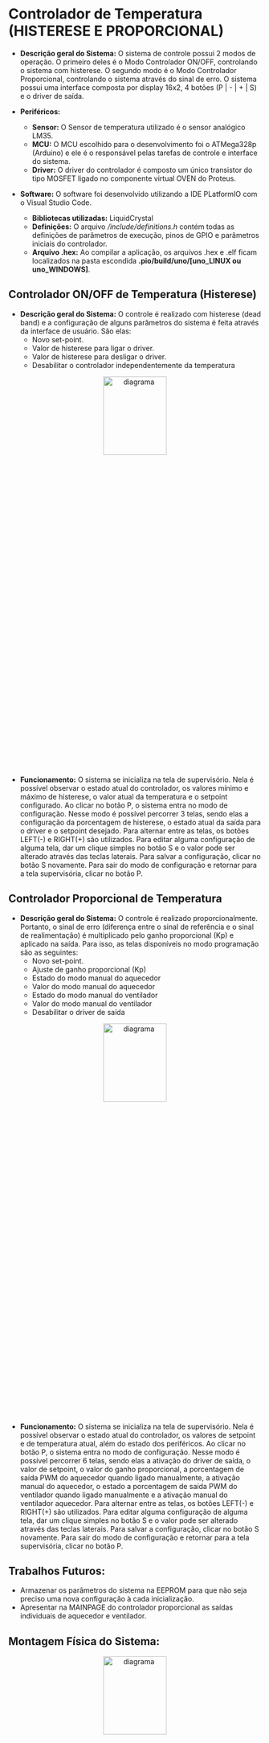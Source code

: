 # Controlador de Temperatura (HISTERESE E PROPORCIONAL)

* **Descrição geral do Sistema:**
O sistema de controle possui 2 modos de operação. O primeiro deles é o Modo Controlador ON/OFF, controlando o sistema com histerese. O segundo modo é o Modo Controlador Proporcional, controlando o sistema através do sinal de erro. O sistema possui uma interface composta por display 16x2, 4 botões (P | - | + | S) e o driver de saída. 

* **Periféricos:**
   * **Sensor:** O Sensor de temperatura utilizado é o sensor analógico LM35.
   * **MCU:** O MCU escolhido para o desenvolvimento foi o ATMega328p (Arduino) e ele é o responsável pelas tarefas de controle e interface do sistema. 
   * **Driver:** O driver do controlador é composto um único transistor do tipo MOSFET ligado no componente virtual OVEN do Proteus.

* **Software:**
O software foi desenvolvido utilizando a IDE PLatformIO com o Visual Studio Code.
   * **Bibliotecas utilizadas:** LiquidCrystal
   * **Definições:** O arquivo */include/definitions.h* contém todas as definições de parâmetros de execução, pinos de GPIO e parâmetros iniciais do controlador.
   * **Arquivo .hex:** Ao compilar a aplicação, os arquivos .hex e .elf ficam localizados na pasta escondida **.pio/build/uno/[uno_LINUX ou uno_WINDOWS]**. 

## Controlador ON/OFF de Temperatura (Histerese)
* **Descrição geral do Sistema:**
O controle é realizado com histerese (dead band) e a configuração de alguns parâmetros do sistema é feita através da interface de usuário. Sâo elas:
   * Novo set-point.
   * Valor de histerese para ligar o driver.
   * Valor de histerese para desligar o driver.
   * Desabilitar o controlador independentemente da temperatura

<div align="center">
   <img src="README_MEDIAS/diagrama_blocos_sistema_hyst.png" alt="diagrama" width="50%" height="20%"/></center>
</div>

* **Funcionamento:**
   O sistema se inicializa na tela de supervisório. Nela é possível observar o estado atual do controlador, os valores mínimo e máximo de histerese, o valor atual da temperatura e o setpoint configurado. Ao clicar no botão P, o sistema entra no modo de configuração. Nesse modo é possível percorrer 3 telas, sendo elas a configuração da porcentagem de histerese, o estado atual da saída para o driver e o setpoint desejado. Para alternar entre as telas, os botões LEFT(-) e RIGHT(+) são utilizados. Para editar alguma configuração de alguma tela, dar um clique simples no botão S e o valor pode ser alterado através das teclas laterais. Para salvar a configuração, clicar no botão S novamente. Para sair do modo de configuração e retornar para a tela supervisória, clicar no botão P.

## Controlador Proporcional de Temperatura
* **Descrição geral do Sistema:**
O controle é realizado proporcionalmente. Portanto, o sinal de erro (diferença entre o sinal de referência e o sinal de realimentação) é multiplicado pelo ganho
proporcional (Kp) e aplicado na saída. Para isso, as telas disponíveis no modo programação são as seguintes:
   * Novo set-point.
   * Ajuste de ganho proporcional (Kp)
   * Estado do modo manual do aquecedor
   * Valor do modo manual do aquecedor
   * Estado do modo manual do ventilador
   * Valor do modo manual do ventilador
   * Desabilitar o driver de saída

<div align="center">
   <img src="README_MEDIAS/diagrama_blocos_sistema_prop.png" alt="diagrama" width="50%" height="20%"/></center>
</div>

* **Funcionamento:**
   O sistema se inicializa na tela de supervisório. Nela é possível observar o estado atual do controlador, os valores de setpoint e de temperatura atual, além do estado dos periféricos. Ao clicar no botão P, o sistema entra no modo de configuração. Nesse modo é possível percorrer 6 telas, sendo elas a ativação do driver de saída, o valor de setpoint, o valor do ganho proporcional, a porcentagem de saída PWM do aquecedor quando ligado manualmente, a ativação manual do aquecedor, o estado a porcentagem de saída PWM do ventilador quando ligado manualmente e a ativação manual do ventilador aquecedor. Para alternar entre as telas, os botões LEFT(-) e RIGHT(+) são utilizados. Para editar alguma configuração de alguma tela, dar um clique simples no botão S e o valor pode ser alterado através das teclas laterais. Para salvar a configuração, clicar no botão S novamente. Para sair do modo de configuração e retornar para a tela supervisória, clicar no botão P.

## Trabalhos Futuros:
   * Armazenar os parâmetros do sistema na EEPROM para que não seja preciso uma nova configuração à cada inicialização.
   * Apresentar na MAINPAGE do controlador proporcional as saídas individuais de aquecedor e ventilador.

## Montagem Física do Sistema:
<div align="center">
   <img src="README_MEDIAS/montagem_fisica_sistema.jpeg" alt="diagrama" width="50%" height="20%"/></center>
</div>